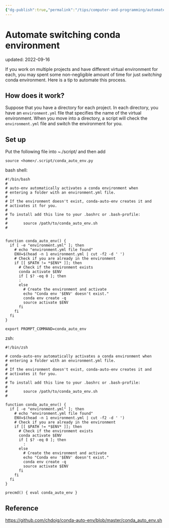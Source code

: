 ```yaml
---
{"dg-publish":true,"permalink":"/tips/computer-and-programming/automate-switching-conda-environment/","dgHomeLink":true,"dgPassFrontmatter":false}
---
```



# Automate switching conda environment
updated: 2022-09-16

If you work on multiple projects and have different virtual environment for each, you may spent some non-negligible amount of time for just *switching* conda environment. Here is a tip to automate this process. 

## How does it work?
Suppose that you have a directory for each project. In each directory, you have an `environment.yml` file that specifies the name of the virtual environment. When you move into a directory, a script will check the `environment.yml` file and switch the environment for you. 

## Set up
Put the following file into ~./script/ and then add
```
source <home>/.script/conda_auto_env.py
```

bash shell:
```
#!/bin/bash
#
# auto-env automatically activates a conda environment when
# entering a folder with an environment.yml file.
#
# If the environment doesn't exist, conda-auto-env creates it and
# activates it for you.
#
# To install add this line to your .bashrc or .bash-profile:
#
#       source /path/to/conda_auto_env.sh
#


function conda_auto_env() {
  if [ -e "environment.yml" ]; then
    # echo "environment.yml file found"
    ENV=$(head -n 1 environment.yml | cut -f2 -d ' ')
    # Check if you are already in the environment
    if [[ $PATH != *$ENV* ]]; then
      # Check if the environment exists
      conda activate $ENV
      if [ $? -eq 0 ]; then
      :
      else
        # Create the environment and activate
        echo "Conda env '$ENV' doesn't exist."
        conda env create -q
        source activate $ENV
      fi
    fi
  fi
}

export PROMPT_COMMAND=conda_auto_env
```

zsh:
```
#!/bin/zsh

# conda-auto-env automatically activates a conda environment when
# entering a folder with an environment.yml file.
#
# If the environment doesn't exist, conda-auto-env creates it and
# activates it for you.
#
# To install add this line to your .bashrc or .bash-profile:
#
#       source /path/to/conda_auto_env.sh
#

function conda_auto_env() {
  if [ -e "environment.yml" ]; then
    # echo "environment.yml file found"
    ENV=$(head -n 1 environment.yml | cut -f2 -d ' ')
    # Check if you are already in the environment
    if [[ $PATH != *$ENV* ]]; then
      # Check if the environment exists
      conda activate $ENV
      if [ $? -eq 0 ]; then
        :
      else
        # Create the environment and activate
        echo "Conda env '$ENV' doesn't exist."
        conda env create -q
        source activate $ENV
      fi
    fi
  fi
}

precmd() { eval conda_auto_env }
```


## Reference
https://github.com/chdoig/conda-auto-env/blob/master/conda_auto_env.sh
